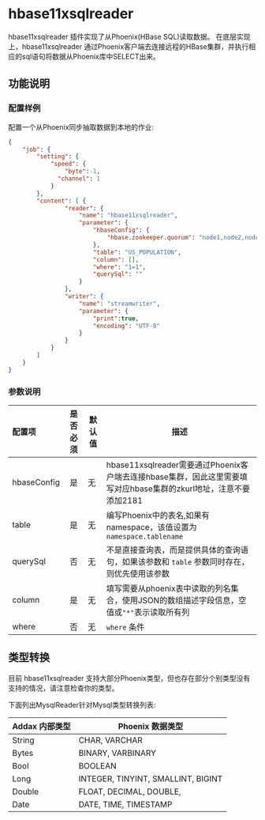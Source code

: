 # hbase11xsqlreader 


hbase11xsqlreader 插件实现了从Phoenix(HBase SQL)读取数据。
在底层实现上，hbase11xsqlreader 通过Phoenix客户端去连接远程的HBase集群，并执行相应的sql语句将数据从Phoenix库中SELECT出来。

## 功能说明

### 配置样例

配置一个从Phoenix同步抽取数据到本地的作业:

```json
{
    "job": {
        "setting": {
            "speed": {
                "byte":-1,
              "channel": 1
            }
        },  
        "content": [ {
                "reader": {
                    "name": "hbase11xsqlreader",
                    "parameter": {
                        "hbaseConfig": {
                            "hbase.zookeeper.quorum": "node1,node2,node3"
                        },  
                        "table": "US_POPULATION",
                        "column": [],
                        "where": "1=1",
                        "querySql": ""
                    }
                },  
                "writer": {
                    "name": "streamwriter",
                    "parameter": {
                        "print":true,
                        "encoding": "UTF-8"
                    }
                }
            }
        ]
    }
}
```

### 参数说明

| 配置项      | 是否必须 | 默认值 | 描述                                                                                                              |
| :---------- | :------: | ------ | ----------------------------------------------------------------------------------------------------------------- |
| hbaseConfig |    是    | 无     | hbase11xsqlreader需要通过Phoenix客户端去连接hbase集群，因此这里需要填写对应hbase集群的zkurl地址，注意不要添加2181 |
| table       |    是    | 无     | 编写Phoenix中的表名,如果有namespace，该值设置为 `namespace.tablename`                                             |
| querySql    |   否     | 无     | 不是直接查询表，而是提供具体的查询语句，如果该参数和 `table` 参数同时存在，则优先使用该参数   |
| column      |    是    | 无     | 填写需要从phoenix表中读取的列名集合，使用JSON的数组描述字段信息，空值或`"*"`表示读取所有列                               |
| where       |   否     | 无     | `where` 条件  |

## 类型转换

目前 hbase11xsqlreader 支持大部分Phoenix类型，但也存在部分个别类型没有支持的情况，请注意检查你的类型。

下面列出MysqlReader针对Mysql类型转换列表:

| Addax 内部类型 | Phoenix 数据类型                   |
| -------------- | ---------------------------------- |
| String         | CHAR, VARCHAR                      |
| Bytes          | BINARY, VARBINARY                  |
| Bool           | BOOLEAN                            |
| Long           | INTEGER, TINYINT, SMALLINT, BIGINT |
| Double         | FLOAT, DECIMAL, DOUBLE,            |
| Date           | DATE, TIME, TIMESTAMP              |
